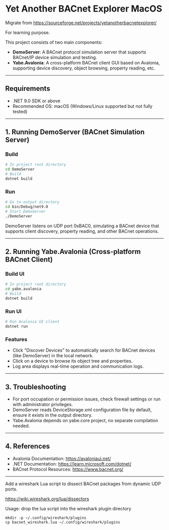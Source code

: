 # Yet Another BACnet Explorer MacOS 

Migrate from <https://sourceforge.net/projects/yetanotherbacnetexplorer/>

For learning purpose. 

This project consists of two main components:

- **DemoServer**: A BACnet protocol simulation server that supports BACnet/IP device simulation and testing.
- **Yabe.Avalonia**: A cross-platform BACnet client GUI based on Avalonia, supporting device discovery, object browsing, property reading, etc.

---

## Requirements

- .NET 9.0 SDK or above
- Recommended OS: macOS (Windows/Linux supported but not fully tested)

---

## 1. Running DemoServer (BACnet Simulation Server)

### Build

```sh
# In project root directory
cd DemoServer
# Build
dotnet build
```

### Run

```sh
# Go to output directory
cd bin/Debug/net9.0
# Start DemoServer
./DemoServer
```

DemoServer listens on UDP port 0xBAC0, simulating a BACnet device that supports client discovery, property reading, and other BACnet operations.

---

## 2. Running Yabe.Avalonia (Cross-platform BACnet Client)

### Build UI

```sh
# In project root directory
cd yabe.avalonia
# Build
dotnet build
```

### Run UI

```sh
# Run Avalonia UI client
dotnet run
```

### Features

- Click "Discover Devices" to automatically search for BACnet devices (like DemoServer) in the local network.
- Click on a device to browse its object tree and properties.
- Log area displays real-time operation and communication logs.

---

## 3. Troubleshooting

- For port occupation or permission issues, check firewall settings or run with administrator privileges.
- DemoServer reads DeviceStorage.xml configuration file by default, ensure it exists in the output directory.
- Yabe.Avalonia depends on yabe.core project, no separate compilation needed.

---

## 4. References

- Avalonia Documentation: <https://avaloniaui.net/>
- .NET Documentation: <https://learn.microsoft.com/dotnet/>
- BACnet Protocol Resources: <https://www.bacnet.org/>

---

Add a wireshark Lua script to dissect BACnet packages from dynamic UDP ports.

<https://wiki.wireshark.org/lua/dissectors>

Usage: drop the lua script into the wireshark plugin directory

```shell
mkdir -p ~/.config/wireshark/plugins
cp bacnet_wireshark.lua ~/.config/wireshark/plugins
```
